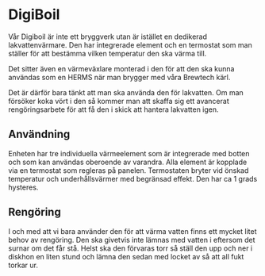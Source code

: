 DigiBoil
========

Vår Digiboil är inte ett bryggverk utan är istället en dedikerad lakvattenvärmare. Den har integrerade element och en termostat som man ställer för att bestämma vilken temperatur den ska värma till.

Det sitter även en värmeväxlare monterad i den för att den ska kunna användas som en HERMS när man brygger med våra Brewtech kärl.

Det är därför bara tänkt att man ska använda den för lakvatten. Om man försöker koka vört i den så kommer man att skaffa sig ett avancerat rengöringsarbete för att få den i skick att hantera lakvatten igen.


Användning
----------

Enheten har tre individuella värmeelement som är integrerade med botten och som kan användas oberoende av varandra. Alla element är kopplade via en termostat som regleras på panelen. Termostaten bryter vid önskad temperatur och underhållsvärmer med begränsad effekt. Den har ca 1 grads hysteres.

Rengöring
---------

I och med att vi bara använder den för att värma vatten finns ett mycket litet behov av rengöring. Den ska givetvis inte lämnas med vatten i eftersom det surnar om det får stå. Helst ska den förvaras torr så ställ den upp och ner i diskhon en liten stund och lämna den sedan med locket av så att all fukt torkar ur.
